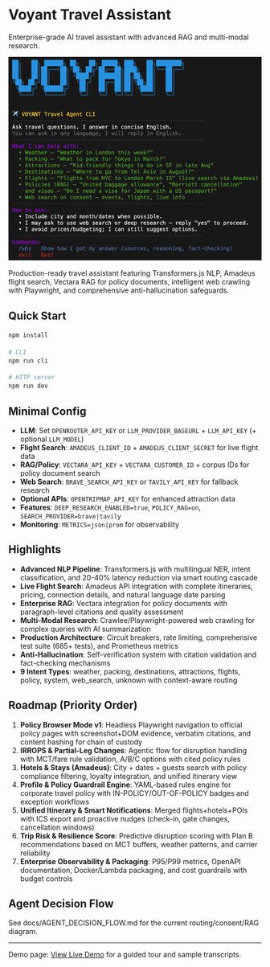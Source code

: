 # Voyant Travel Assistant

Enterprise-grade AI travel assistant with advanced RAG and multi-modal research.

![Voyant Travel Assistant Screenshot](./assets/screenshot.png)

Production-ready travel assistant featuring Transformers.js NLP, Amadeus flight search, Vectara RAG for policy documents, intelligent web crawling with Playwright, and comprehensive anti-hallucination safeguards.

## Quick Start
```bash
npm install

# CLI
npm run cli

# HTTP server
npm run dev
```

## Minimal Config
- **LLM**: Set `OPENROUTER_API_KEY` or `LLM_PROVIDER_BASEURL` + `LLM_API_KEY` (+ optional `LLM_MODEL`)
- **Flight Search**: `AMADEUS_CLIENT_ID` + `AMADEUS_CLIENT_SECRET` for live flight data
- **RAG/Policy**: `VECTARA_API_KEY` + `VECTARA_CUSTOMER_ID` + corpus IDs for policy document search
- **Web Search**: `BRAVE_SEARCH_API_KEY` or `TAVILY_API_KEY` for fallback research
- **Optional APIs**: `OPENTRIPMAP_API_KEY` for enhanced attraction data
- **Features**: `DEEP_RESEARCH_ENABLED=true`, `POLICY_RAG=on`, `SEARCH_PROVIDER=brave|tavily`
- **Monitoring**: `METRICS=json|prom` for observability

## Highlights
- **Advanced NLP Pipeline**: Transformers.js with multilingual NER, intent classification, and 20-40% latency reduction via smart routing cascade
- **Live Flight Search**: Amadeus API integration with complete itineraries, pricing, connection details, and natural language date parsing
- **Enterprise RAG**: Vectara integration for policy documents with paragraph-level citations and quality assessment
- **Multi-Modal Research**: Crawlee/Playwright-powered web crawling for complex queries with AI summarization
- **Production Architecture**: Circuit breakers, rate limiting, comprehensive test suite (685+ tests), and Prometheus metrics
- **Anti-Hallucination**: Self-verification system with citation validation and fact-checking mechanisms
- **9 Intent Types**: weather, packing, destinations, attractions, flights, policy, system, web_search, unknown with context-aware routing

## Roadmap (Priority Order)
1. **Policy Browser Mode v1**: Headless Playwright navigation to official policy pages with screenshot+DOM evidence, verbatim citations, and content hashing for chain of custody
2. **IRROPS & Partial-Leg Changes**: Agentic flow for disruption handling with MCT/fare rule validation, A/B/C options with cited policy rules
3. **Hotels & Stays (Amadeus)**: City + dates + guests search with policy compliance filtering, loyalty integration, and unified itinerary view
4. **Profile & Policy Guardrail Engine**: YAML-based rules engine for corporate travel policy with IN-POLICY/OUT-OF-POLICY badges and exception workflows
5. **Unified Itinerary & Smart Notifications**: Merged flights+hotels+POIs with ICS export and proactive nudges (check-in, gate changes, cancellation windows)
6. **Trip Risk & Resilience Score**: Predictive disruption scoring with Plan B recommendations based on MCT buffers, weather patterns, and carrier reliability
7. **Enterprise Observability & Packaging**: P95/P99 metrics, OpenAPI documentation, Docker/Lambda packaging, and cost guardrails with budget controls

## Agent Decision Flow

See docs/AGENT_DECISION_FLOW.md for the current routing/consent/RAG diagram.

---

Demo page: [View Live Demo](https://chernistry.github.io/voyant/) for a guided tour and sample transcripts.

